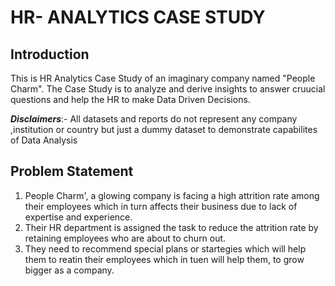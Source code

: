 # HR- ANALYTICS CASE STUDY

## Introduction 
This is HR Analytics Case Study of an imaginary company named "People Charm".
The Case Study is to analyze and derive insights to answer cruucial questions and help the  HR to make Data Driven Decisions.

**_Disclaimers_**:- All datasets and reports do not represent any company ,institution or country but just a dummy dataset to demonstrate capabilites of Data Analysis

## Problem Statement 
1. People Charm', a glowing company is facing a high attrition rate among their employees which in turn affects their business due to lack of expertise and experience.
2. Their HR department is assigned the task to reduce the attrition rate by retaining employees who are about to churn out.
3. They need to recommend special plans or startegies which will help them to reatin their employees which in tuen will help them, to grow bigger as a company.
 
